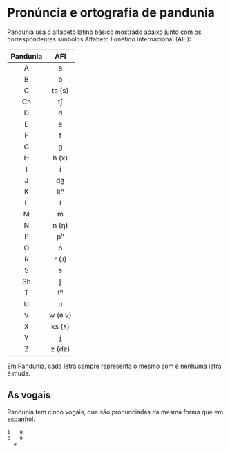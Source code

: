 # Pronúncia e ortografia de pandunia

Pandunia usa o alfabeto latino básico mostrado abaixo junto com os
correspondentes símbolos Alfabeto Fonético Internacional (AFI):

| Pandunia | AFI    |
|:--------:|:------:|
| A        | a      |
| B        | b      |
| C        | ts (s) |
| Ch       | tʃ     |
| D        | d      |
| E        | e      |
| F        | f      |
| G        | g      |
| H        | h (x)  |
| I        | i      |
| J        | dʒ     |
| K        | kʰ     |
| L        | l      |
| M        | m      |
| N        | n (ŋ)  |
| P        | pʰ     |
| O        | o      |
| R        | r (ɹ)  |
| S        | s      |
| Sh       | ʃ      |
| T        | tʰ     |
| U        | u      |
| V        | w (ʋ v) |
| X        | ks (s) |
| Y        | j      |
| Z        | z (dz) |

Em Pandunia, cada letra sempre representa o mesmo som e nenhuma letra é muda.

## As vogais

Pandunia tem cinco vogais, que são pronunciadas da mesma forma que em espanhol.

    i   u
    e   o
      a

